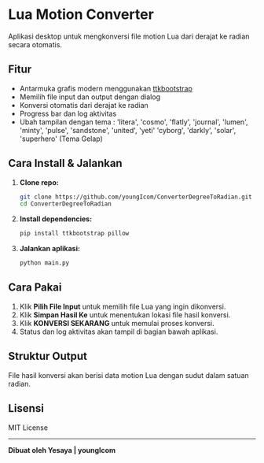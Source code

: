 # Lua Motion Converter

Aplikasi desktop untuk mengkonversi file motion Lua dari derajat ke radian secara otomatis.

## Fitur
- Antarmuka grafis modern menggunakan [ttkbootstrap](https://ttkbootstrap.readthedocs.io/)
- Memilih file input dan output dengan dialog
- Konversi otomatis dari derajat ke radian
- Progress bar dan log aktivitas
- Ubah tampilan dengan tema : 
'litera', 'cosmo', 'flatly', 'journal', 'lumen', 'minty', 'pulse', 'sandstone', 'united', 'yeti'
'cyborg', 'darkly', 'solar', 'superhero' (Tema Gelap)



## Cara Install & Jalankan

1. **Clone repo:**
   ```bash
   git clone https://github.com/youngIcom/ConverterDegreeToRadian.git
   cd ConverterDegreeToRadian
   ```

2. **Install dependencies:**
   ```bash
   pip install ttkbootstrap pillow
   ```

3. **Jalankan aplikasi:**
   ```bash
   python main.py
   ```

## Cara Pakai

1. Klik **Pilih File Input** untuk memilih file Lua yang ingin dikonversi.
2. Klik **Simpan Hasil Ke** untuk menentukan lokasi file hasil konversi.
3. Klik **KONVERSI SEKARANG** untuk memulai proses konversi.
4. Status dan log aktivitas akan tampil di bagian bawah aplikasi.

## Struktur Output

File hasil konversi akan berisi data motion Lua dengan sudut dalam satuan radian.

## Lisensi

MIT License

---

**Dibuat oleh Yesaya | youngIcom**